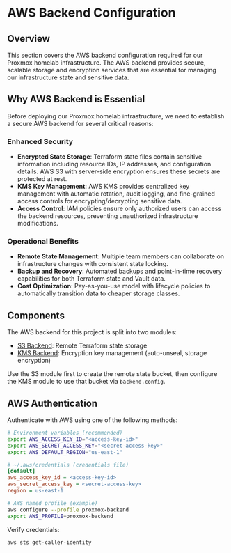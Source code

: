 # AWS Backend Configuration

## Overview

This section covers the AWS backend configuration required for our Proxmox homelab infrastructure. The AWS backend provides secure, scalable storage and encryption services that are essential for managing our infrastructure state and sensitive data.

## Why AWS Backend is Essential

Before deploying our Proxmox homelab infrastructure, we need to establish a secure AWS backend for several critical reasons:

### Enhanced Security
- **Encrypted State Storage**: Terraform state files contain sensitive information including resource IDs, IP addresses, and configuration details. AWS S3 with server-side encryption ensures these secrets are protected at rest.
- **KMS Key Management**: AWS KMS provides centralized key management with automatic rotation, audit logging, and fine-grained access controls for encrypting/decrypting sensitive data.
- **Access Control**: IAM policies ensure only authorized users can access the backend resources, preventing unauthorized infrastructure modifications.

### Operational Benefits
- **Remote State Management**: Multiple team members can collaborate on infrastructure changes with consistent state locking.
- **Backup and Recovery**: Automated backups and point-in-time recovery capabilities for both Terraform state and Vault data.
- **Cost Optimization**: Pay-as-you-use model with lifecycle policies to automatically transition data to cheaper storage classes.

## Components

The AWS backend for this project is split into two modules:

- [S3 Backend](./s3_backend.md): Remote Terraform state storage
- [KMS Backend](./kms_backend.md): Encryption key management (auto-unseal, storage encryption)

Use the S3 module first to create the remote state bucket, then configure the KMS module to use that bucket via `backend.config`.

## AWS Authentication

Authenticate with AWS using one of the following methods:

```bash
# Environment variables (recommended)
export AWS_ACCESS_KEY_ID="<access-key-id>"
export AWS_SECRET_ACCESS_KEY="<secret-access-key>"
export AWS_DEFAULT_REGION="us-east-1"
```

```ini
# ~/.aws/credentials (credentials file)
[default]
aws_access_key_id = <access-key-id>
aws_secret_access_key = <secret-access-key>
region = us-east-1
```

```bash
# AWS named profile (example)
aws configure --profile proxmox-backend
export AWS_PROFILE=proxmox-backend
```

Verify credentials:

```bash
aws sts get-caller-identity
```
